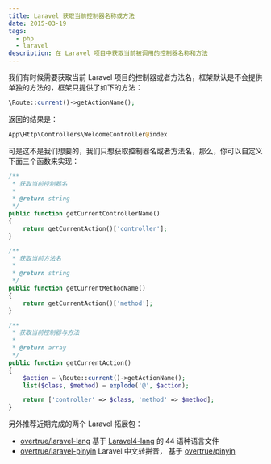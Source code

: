 ```yaml
---
title: Laravel 获取当前控制器名称或方法
date: 2015-03-19
tags: 
  - php
  - laravel
description: 在 Laravel 项目中获取当前被调用的控制器名称和方法
---
```

<!--more-->
我们有时候需要获取当前 Laravel 项目的控制器或者方法名，框架默认是不会提供单独的方法的，框架只提供了如下的方法：

```php
\Route::current()->getActionName();
```

返回的结果是：

```php
App\Http\Controllers\WelcomeController@index
```

可是这不是我们想要的，我们只想获取控制器名或者方法名，那么，你可以自定义下面三个函数来实现：

```php
/**
 * 获取当前控制器名
 *
 * @return string
 */
public function getCurrentControllerName()
{
    return getCurrentAction()['controller'];
}

/**
 * 获取当前方法名
 *
 * @return string
 */
public function getCurrentMethodName()
{
    return getCurrentAction()['method'];
}

/**
 * 获取当前控制器与方法
 *
 * @return array
 */
public function getCurrentAction()
{
    $action = \Route::current()->getActionName();
    list($class, $method) = explode('@', $action);

    return ['controller' => $class, 'method' => $method];
}
```

另外推荐近期完成的两个 Laravel 拓展包：

- [overtrue/laravel-lang](https://github.com/overtrue/laravel-lang) 基于 [Laravel4-lang](https://github.com/caouecs/Laravel4-lang) 的 44 语种语言文件
- [overtrue/laravel-pinyin](https://github.com/overtrue/laravel-pinyin) Laravel 中文转拼音， 基于 [overtrue/pinyin](https://github.com/overtrue/pinyin)
